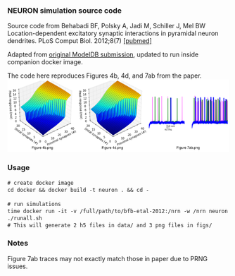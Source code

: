 ### NEURON simulation source code

Source code from
Behabadi BF, Polsky A, Jadi M, Schiller J, Mel BW Location-dependent excitatory synaptic interactions in pyramidal neuron dendrites.  PLoS Comput Biol. 2012;8(7)
[[pubmed]](https://www.ncbi.nlm.nih.gov/pubmed/22829759)

Adapted from [original ModelDB submission](https://senselab.med.yale.edu/ModelDB/ShowModel.cshtml?model=151404), updated to run inside companion docker image.

The code here reproduces Figures 4b, 4d, and 7ab from the paper.
![alt text](Figures.png)

### Usage

    # create docker image
    cd docker && docker build -t neuron . && cd -

    # run simulations
    time docker run -it -v /full/path/to/bfb-etal-2012:/nrn -w /nrn neuron ./runall.sh
    # This will generate 2 h5 files in data/ and 3 png files in figs/

### Notes 

Figure 7ab traces may not exactly match those in paper due to PRNG issues.
